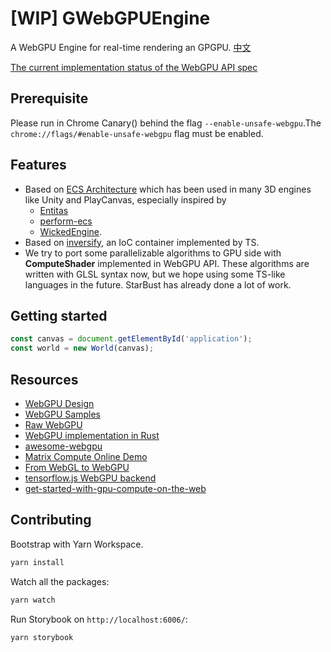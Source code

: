 # [WIP] GWebGPUEngine

A WebGPU Engine for real-time rendering an GPGPU. [中文](./README.zh-CN.md)

[The current implementation status of the WebGPU API spec](https://github.com/gpuweb/gpuweb/wiki/Implementation-Status)

## Prerequisite

Please run in Chrome Canary() behind the flag `--enable-unsafe-webgpu`.The `chrome://flags/#enable-unsafe-webgpu` flag must be enabled.

## Features

- Based on [ECS Architecture](http://entity-systems.wikidot.com/) which has been used in many 3D engines like Unity and PlayCanvas, especially inspired by
  - [Entitas](https://github.com/sschmid/Entitas-CSharp)
  - [perform-ecs](https://github.com/fireveined/perform-ecs/)
  - [WickedEngine](https://github.com/turanszkij/WickedEngine).
- Based on [inversify](https://github.com/inversify/InversifyJS/), an IoC container implemented by TS.
- We try to port some parallelizable algorithms to GPU side with **ComputeShader** implemented in WebGPU API. These algorithms are written with GLSL syntax now, but we hope using some TS-like languages in the future.
  StarBust has already done a lot of work.

## Getting started

```typescript
const canvas = document.getElementById('application');
const world = new World(canvas);
```

## Resources

- [WebGPU Design](https://github.com/gpuweb/gpuweb/tree/master/design)
- [WebGPU Samples](https://github.com/austinEng/webgpu-samples)
- [Raw WebGPU](https://alain.xyz/blog/raw-webgpu)
- [WebGPU implementation in Rust](https://github.com/gfx-rs/wgpu)
- [awesome-webgpu](https://github.com/mikbry/awesome-webgpu)
- [Matrix Compute Online Demo](https://observablehq.com/@yhyddr/gpu-matrix-compute)
- [From WebGL to WebGPU](https://www.youtube.com/watch?v=A2FxeEl4nWw)
- [tensorflow.js WebGPU backend](https://github.com/tensorflow/tfjs/tree/master/tfjs-backend-webgpu)
- [get-started-with-gpu-compute-on-the-web](https://developers.google.com/web/updates/2019/08/get-started-with-gpu-compute-on-the-web#shader_programming)

## Contributing

Bootstrap with Yarn Workspace.

```bash
yarn install
```

Watch all the packages:

```bash
yarn watch
```

Run Storybook on `http://localhost:6006/`:

```bash
yarn storybook
```
